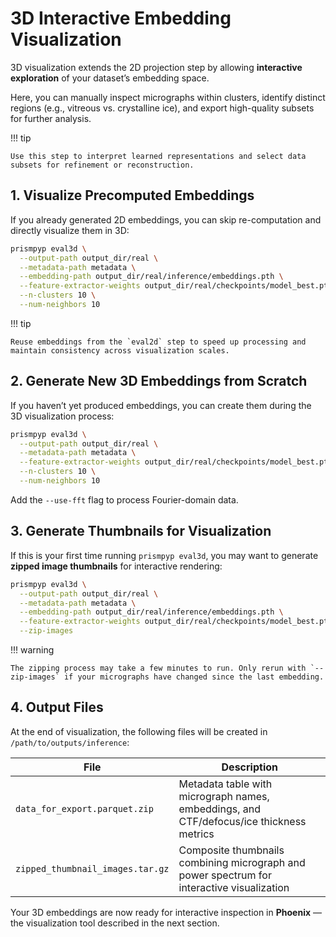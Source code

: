# 3D Interactive Embedding Visualization

3D visualization extends the 2D projection step by allowing **interactive exploration** of your dataset’s embedding space.  

Here, you can manually inspect micrographs within clusters, identify distinct regions (e.g., vitreous vs. crystalline ice), and export high-quality subsets for further analysis.

!!! tip

    Use this step to interpret learned representations and select data subsets for refinement or reconstruction.

## 1. Visualize Precomputed Embeddings

If you already generated 2D embeddings, you can skip re-computation and directly visualize them in 3D:

```bash
prismpyp eval3d \
  --output-path output_dir/real \
  --metadata-path metadata \
  --embedding-path output_dir/real/inference/embeddings.pth \
  --feature-extractor-weights output_dir/real/checkpoints/model_best.pth.tar \
  --n-clusters 10 \
  --num-neighbors 10
```

!!! tip
    
    Reuse embeddings from the `eval2d` step to speed up processing and maintain consistency across visualization scales.

## 2. Generate New 3D Embeddings from Scratch

If you haven’t yet produced embeddings, you can create them during the 3D visualization process:

```bash
prismpyp eval3d \
  --output-path output_dir/real \
  --metadata-path metadata \
  --feature-extractor-weights output_dir/real/checkpoints/model_best.pth.tar \
  --n-clusters 10 \
  --num-neighbors 10
```

Add the `--use-fft` flag to process Fourier-domain data.

## 3. Generate Thumbnails for Visualization

If this is your first time running `prismpyp eval3d`, you may want to generate **zipped image thumbnails** for interactive rendering:

```bash
prismpyp eval3d \
  --output-path output_dir/real \
  --metadata-path metadata \
  --embedding-path output_dir/real/inference/embeddings.pth \
  --feature-extractor-weights output_dir/real/checkpoints/model_best.pth.tar \
  --zip-images
```

!!! warning

    The zipping process may take a few minutes to run. Only rerun with `--zip-images` if your micrographs have changed since the last embedding.

## 4. Output Files

At the end of visualization, the following files will be created in `/path/to/outputs/inference`:

| File | Description |
|------|--------------|
| `data_for_export.parquet.zip` | Metadata table with micrograph names, embeddings, and CTF/defocus/ice thickness metrics |
| `zipped_thumbnail_images.tar.gz` | Composite thumbnails combining micrograph and power spectrum for interactive visualization |

Your 3D embeddings are now ready for interactive inspection in **Phoenix** — the visualization tool described in the next section.